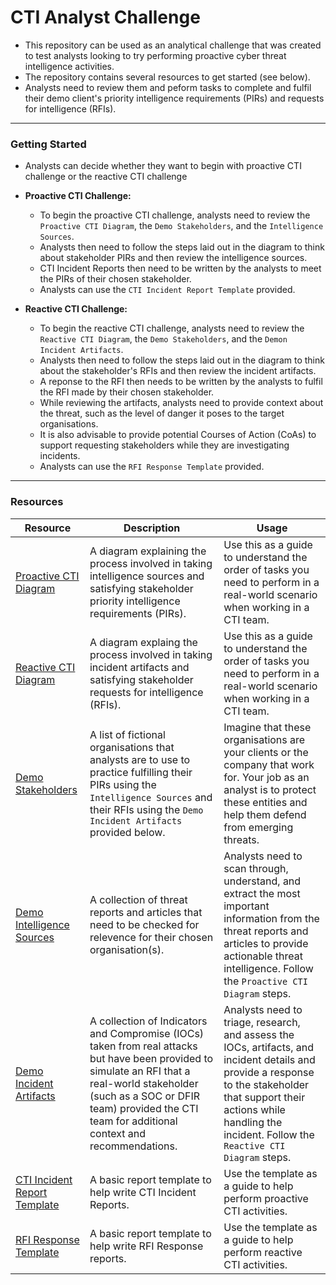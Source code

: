 # CTI Analyst Challenge
- This repository can be used as an analytical challenge that was created to test analysts looking to try performing proactive cyber threat intelligence activities.
- The repository contains several resources to get started (see below).
- Analysts need to review them and peform tasks to complete and fulfil their demo client's priority intelligence requirements (PIRs) and requests for intelligence (RFIs).

--- 

### Getting Started
- Analysts can decide whether they want to begin with proactive CTI challenge or the reactive CTI challenge

- **Proactive CTI Challenge:**
  - To begin the proactive CTI challenge, analysts need to review the `Proactive CTI Diagram`, the `Demo Stakeholders`, and the `Intelligence Sources`.
  - Analysts then need to follow the steps laid out in the diagram to think about stakeholder PIRs and then review the intelligence sources.
  - CTI Incident Reports then need to be written by the analysts to meet the PIRs of their chosen stakeholder.
  - Analysts can use the `CTI Incident Report Template` provided.
 
- **Reactive CTI Challenge:**
  - To begin the reactive CTI challenge, analysts need to review the `Reactive CTI Diagram`, the `Demo Stakeholders`, and the `Demon Incident Artifacts`.
  - Analysts then need to follow the steps laid out in the diagram to think about the stakeholder's RFIs and then review the incident artifacts.
  - A reponse to the RFI then needs to be written by the analysts to fulfil the RFI made by their chosen stakeholder.
  - While reviewing the artifacts, analysts need to provide context about the threat, such as the level of danger it poses to the target organisations.
  - It is also advisable to provide potential Courses of Action (CoAs) to support requesting stakeholders while they are investigating incidents.
  - Analysts can use the `RFI Response Template` provided.

---

### Resources

| Resource | Description | Usage |
|---|---|---|
| [Proactive CTI Diagram](https://github.com/BushidoUK/CTI-Analyst-Challenge/blob/main/Diagrams/Proactive%20CTI%20Diagram.png) | A diagram explaining the process involved in taking intelligence sources and satisfying stakeholder priority intelligence requirements (PIRs). |  Use this as a guide to understand the order of tasks you need to perform in a real-world scenario when working in a CTI team. |
| [Reactive CTI Diagram](https://github.com/BushidoUK/CTI-Analyst-Challenge/blob/main/Diagrams/Reactive%20CTI%20Diagram.png) | A diagram explaing the process involved in taking incident artifacts and satisfying stakeholder requests for intelligence (RFIs). | Use this as a guide to understand the order of tasks you need to perform in a real-world scenario when working in a CTI team. |
| [Demo Stakeholders](https://github.com/BushidoUK/CTI-Analyst-Challenge/blob/main/Demos/DemoStakeholders.m) | A list of fictional organisations that analysts are to use to practice fulfilling their PIRs using the `Intelligence Sources` and their RFIs using the `Demo Incident Artifacts` provided below. | Imagine that these organisations are your clients or the company that work for. Your job as an analyst is to protect these entities and help them defend from emerging threats. |
| [Demo Intelligence Sources](https://github.com/BushidoUK/CTI-Analyst-Challenge/blob/main/Demos/DemoIntelligenceSources.md) | A collection of threat reports and articles that need to be checked for relevence for their chosen organisation(s). | Analysts need to scan through, understand, and extract the most important information from the threat reports and articles to provide actionable threat intelligence. Follow the `Proactive CTI Diagram` steps. |
| [Demo Incident Artifacts](https://github.com/BushidoUK/CTI-Analyst-Challenge/blob/main/Demos/DemoIncidentArtifacts.md) | A collection of Indicators and Compromise (IOCs) taken from real attacks but have been provided to simulate an RFI that a real-world stakeholder (such as a SOC or DFIR team) provided the CTI team for additional context and recommendations. | Analysts need to triage, research, and assess the IOCs, artifacts, and incident details and provide a response to the stakeholder that support their actions while handling the incident. Follow the `Reactive CTI Diagram` steps. |
| [CTI Incident Report Template](https://github.com/BushidoUK/CTI-Analyst-Challenge/blob/main/Templates/CTI_IncidentReport_Template.md) | A basic report template to help write CTI Incident Reports. | Use the template as a guide to help perform proactive CTI activities. |
| [RFI Response Template](https://github.com/BushidoUK/CTI-Analyst-Challenge/blob/main/Templates/RFI_Response_Template.md) | A basic report template to help write RFI Response reports. | Use the template as a guide to help perform reactive CTI activities. |
